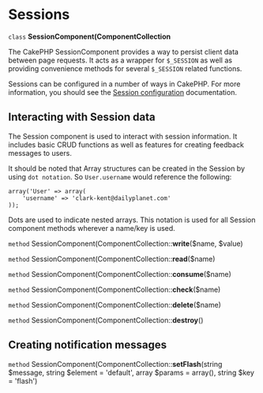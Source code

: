 # Sessions

`class` **SessionComponent(ComponentCollection**

The CakePHP SessionComponent provides a way to persist client data
between page requests. It acts as a wrapper for `$_SESSION` as
well as providing convenience methods for several `$_SESSION`
related functions.

Sessions can be configured in a number of ways in CakePHP. For more
information, you should see the [Session configuration](../../development/sessions.md)
documentation.

## Interacting with Session data

The Session component is used to interact with session information.
It includes basic CRUD functions as well as features for creating
feedback messages to users.

It should be noted that Array structures can be created in the
Session by using `dot notation`. So `User.username` would
reference the following:

    array('User' => array(
        'username' => 'clark-kent@dailyplanet.com'
    ));

Dots are used to indicate nested arrays. This notation is used for
all Session component methods wherever a name/key is used.

`method` SessionComponent(ComponentCollection::**write**($name, $value)

`method` SessionComponent(ComponentCollection::**read**($name)

`method` SessionComponent(ComponentCollection::**consume**($name)

`method` SessionComponent(ComponentCollection::**check**($name)

`method` SessionComponent(ComponentCollection::**delete**($name)

`method` SessionComponent(ComponentCollection::**destroy**()

## Creating notification messages

`method` SessionComponent(ComponentCollection::**setFlash**(string $message, string $element = 'default', array $params = array(), string $key = 'flash')
